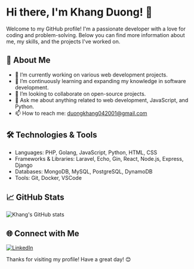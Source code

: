 # Hi there, I'm Khang Duong! 👋

Welcome to my GitHub profile! I'm a passionate developer with a love for coding and problem-solving. Below you can find more information about me, my skills, and the projects I've worked on.

## 🚀 About Me

- 🔭 I’m currently working on various web development projects.
- 🌱 I’m continuously learning and expanding my knowledge in software development.
- 👯 I’m looking to collaborate on open-source projects.
- 💬 Ask me about anything related to web development, JavaScript, and Python.
- 📫 How to reach me: [duongkhang042001@gmail.com](mailto:duongkhang042001@gmail.com)

## 🛠️ Technologies & Tools

- Languages: PHP, Golang, JavaScript, Python, HTML, CSS
- Frameworks & Libraries: Laravel, Echo, Gin, React, Node.js, Express, Django
- Databases: MongoDB, MySQL, PostgreSQL, DynamoDB
- Tools: Git, Docker, VSCode

## 📈 GitHub Stats

![Khang's GitHub stats](https://github-readme-stats.vercel.app/api?username=duongkhang042001&show_icons=true&theme=radical)

## 🌐 Connect with Me

[![LinkedIn](https://img.shields.io/badge/LinkedIn-blue?style=flat&logo=linkedin)](https://www.linkedin.com/in/khang-duong-dev/)

Thanks for visiting my profile! Have a great day! 😊
